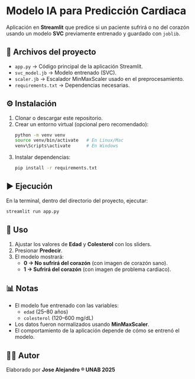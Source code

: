 # Modelo IA para Predicción Cardiaca

Aplicación en **Streamlit** que predice si un paciente sufrirá o no del corazón usando un modelo **SVC** previamente entrenado y guardado con `joblib`.

## 📂 Archivos del proyecto
- `app.py` → Código principal de la aplicación Streamlit.
- `svc_model.jb` → Modelo entrenado (SVC).
- `scaler.jb` → Escalador MinMaxScaler usado en el preprocesamiento.
- `requirements.txt` → Dependencias necesarias.

## ⚙️ Instalación
1. Clonar o descargar este repositorio.
2. Crear un entorno virtual (opcional pero recomendado):
   ```bash
   python -m venv venv
   source venv/bin/activate   # En Linux/Mac
   venv\Scripts\activate      # En Windows
   ```
3. Instalar dependencias:
   ```bash
   pip install -r requirements.txt
   ```

## ▶️ Ejecución
En la terminal, dentro del directorio del proyecto, ejecutar:
```bash
streamlit run app.py
```

## 🧾 Uso
1. Ajustar los valores de **Edad** y **Colesterol** con los sliders.
2. Presionar **Predecir**.
3. El modelo mostrará:
   - **0 → No sufrirá del corazón** (con imagen de corazón sano).
   - **1 → Sufrirá del corazón** (con imagen de problema cardiaco).

## 📊 Notas
- El modelo fue entrenado con las variables:
  - `edad` (25–80 años)
  - `colesterol` (120–600 mg/dL)
- Los datos fueron normalizados usando **MinMaxScaler**.
- El comportamiento de la aplicación depende de cómo se entrenó el modelo.

## 👨‍💻 Autor
Elaborado por **Jose Alejandro ® UNAB 2025**
